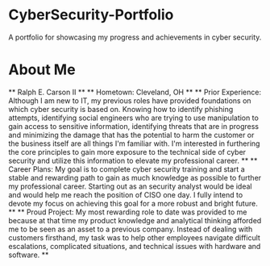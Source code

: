 # CyberSecurity-Portfolio
A portfolio for showcasing my progress and achievements in cyber security.
#  About Me
** Ralph E. Carson II **
** Hometown: Cleveland, OH **
** Prior Experience: Although I am new to IT, my previous roles have provided foundations on which cyber security is based on. Knowing how to identify phishing attempts, identifying social engineers who are trying to use manipulation to gain access to sensitive information, identifying threats that are in progress and minimizing the damage that has the potential to harm the customer or the business itself are all things I'm familiar with. I'm interested in furthering the core principles to gain more exposure to the technical side of cyber security and utilize this information to elevate my professional career. **
** Career Plans: My goal is to complete cyber security training and start a stable and rewarding path to gain as much knowledge as possible to further my professional career. Starting out as an security analyst would be ideal and would help me reach the position of CISO one day. I fully intend to devote my focus on achieving this goal for a more robust and bright future. **
** Proud Project: My most rewarding role to date was provided to me because at that time my product knowledge and analytical thinking afforded me to be seen as an asset to a previous company. Instead of dealing with customers firsthand, my task was to help other employees navigate difficult escalations, complicated situations, and technical issues with hardware and software. **

